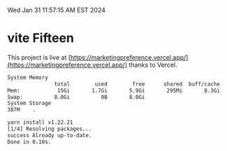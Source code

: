 Wed Jan 31 11:57:15 AM EST 2024

# vite Fifteen


This project is live at [https://marketingpreference.vercel.app/](https://marketingpreference.vercel.app/) thanks to Vercel.

```bash
System Memory
               total        used        free      shared  buff/cache   available
Mem:            15Gi       1.7Gi       5.9Gi       295Mi       8.3Gi        13Gi
Swap:          8.0Gi          0B       8.0Gi
System Storage
387M	.
```
```bash
yarn install v1.22.21
[1/4] Resolving packages...
success Already up-to-date.
Done in 0.10s.
```
